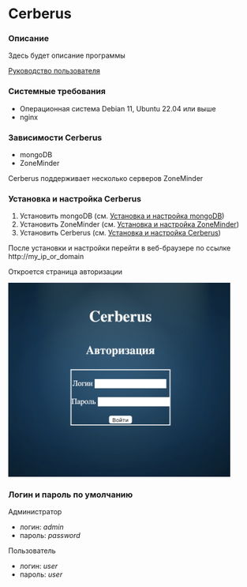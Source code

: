 # Cerberus
### Описание
Здесь будет описание программы

[Руководство пользователя](user_manual.md)

### Системные требования
* Операционная система Debian 11, Ubuntu 22.04 или выше
* nginx

### Зависимости Cerberus
* mongoDB
* ZoneMinder

Cerberus поддерживает несколько серверов ZoneMinder 

### Установка и настройка Cerberus
1. Установить mongoDB (см. [Установка и настройка mongoDB](install_mongo.md))
2. Установить ZoneMinder (см. [Установка и настройка ZoneMinder](https://zoneminder.readthedocs.io/en/latest/index.html))
3. Установить Cerberus (см. [Установка и настройка Cerberus](install_cerberus.md))

После установки и настройки перейти в веб-браузере по cсылке 
http://my_ip_or_domain

Откроется страница авторизации

[<img src="images/login.png" width="450"/>](images/login.png)

### Логин и пароль по умолчанию

Администратор
* логин: *admin*
* пароль: *password*

Пользователь 
* логин: *user*
* пароль: *user*

